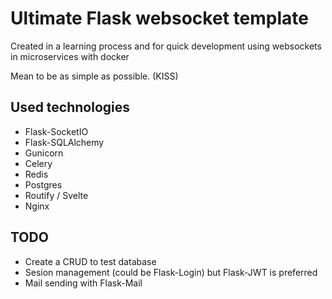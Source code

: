 # Ultimate Flask websocket template

Created in a learning process and for quick development using websockets in microservices with docker

Mean to be as simple as possible. (KISS)

## Used technologies
- Flask-SocketIO
- Flask-SQLAlchemy
- Gunicorn
- Celery
- Redis
- Postgres
- Routify / Svelte
- Nginx

## TODO
- Create a CRUD to test database
- Sesion management (could be Flask-Login) but Flask-JWT is preferred
- Mail sending with Flask-Mail

